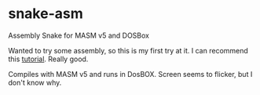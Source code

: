 # snake-asm
Assembly Snake for MASM v5 and DOSBox

Wanted to try some assembly, so this is my first try at it. 
I can recommend this [tutorial](https://www.youtube.com/playlist?list=PLvpbDCl_H7mfgmEJPl1bTHlH5g-f0kWDM). Really good.

Compiles with MASM v5 and runs in DosBOX. Screen seems to flicker, but I don't know why.
